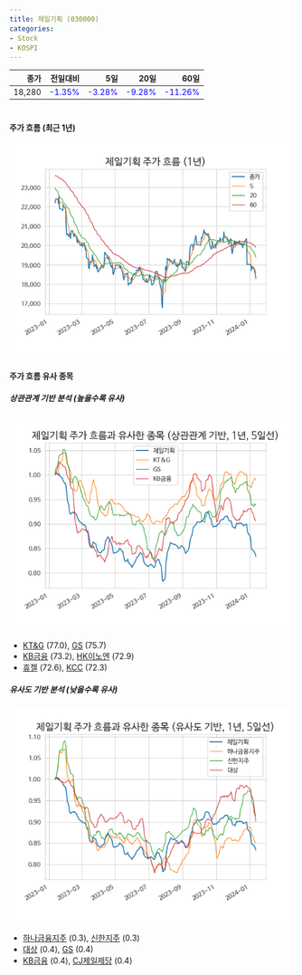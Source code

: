 ```yaml
---
title: 제일기획 (030000)
categories:
- Stock
- KOSPI
---
```


|종가|전일대비|5일|20일|60일|
|---:|-------:|--:|---:|---:|
|18,280|<span style="color: blue">-1.35%</span>|<span style="color: blue">-3.28%</span>|<span style="color: blue">-9.28%</span>|<span style="color: blue">-11.26%</span>|

<!-- more -->
#
#### 주가 흐름 (최근 1년)
![030000](/assets/images/stock/030000.png)


#### 주가 흐름 유사 종목


##### 상관관계 기반 분석 (높을수록 유사)
![030000](/assets/images/stock/030000_corr.png)
- [KT&G](/033780/) (77.0), [GS](/078930/) (75.7)
- [KB금융](/105560/) (73.2), [HK이노엔](/195940/) (72.9)
- [휴젤](/145020/) (72.6), [KCC](/002380/) (72.3)


##### 유사도 기반 분석 (낮을수록 유사)	
![030000](/assets/images/stock/030000_sim.png)
- [하나금융지주](/086790/) (0.3), [신한지주](/055550/) (0.3)
- [대상](/001680/) (0.4), [GS](/078930/) (0.4)
- [KB금융](/105560/) (0.4), [CJ제일제당](/097950/) (0.4)